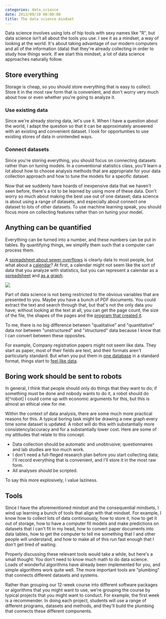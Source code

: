```yaml
---
categories: data_science
date: 2013/09/10 00:00:00
title: The data science mindset
---
```

Data science involves using lots of hip tools with sexy names like "R",
but data science isn’t all about the tools you use. I see it as a mindset,
a way of looking at the world. It's about taking advantage of our modern
computers and all of the information (data) that they're already collecting
in order to study how things work. If we start this mindset, a lot of
data science approaches naturally follow.

## Store everything
Storage is cheap, so you should store everything that is easy to collect.
Store it in the most raw form that is convenient, and don't worry very
much about how or even whether you're going to analyze it.

### Use existing data
Since we're already storing data, let's use it.
When I have a question about the world, I adapt the question so that it can
be approximately answered with an existing and convenient dataset. I look for
opportunities to use existing stores of data in unintended ways.

### Connect datasets
Since you're storing everything, you should focus on connecting datasets rather than on tuning models.
In a conventional statistics class, you'll learn a lot about how to choose
analysis methods that are appropriate for your data collection approach and how
to tune the models for a specific dataset.

Now that we suddenly have hoards of inexpensive data that we haven't seen before,
there's a lot to be learned by using more of these data. Don't worry so much
about making the best use out of one dataset; data science is about using a range of
datasets, and especially about connect one dataset to lots of other datasets. To use
machine learning speak, you should focus more on collecting features rather than on
tuning your model.

## Anything can be quantified
Everything can be turned into a number, and these numbers can be put in tables.
By quantifying things, we simplify them such that a computer can process them.

A [spreadsheet about sewer overflows](https://data.illinois.gov/Municipality/SSMMA-Combined-Sewer-Overflow/5yuf-j7kn?)
is clearly data to most people, but what about a [calendar](http://www.mo.gov/meetings/)?
At first, a calendar
might not seem like the sort of data that you analyze with statistics, but you
can represent a calendar as a [spreadsheet](https://data.mo.gov/Government-Administration/Open-Meetings/au6r-w9n3)
and [as a graph](http://thomaslevine.com/!/socrata-calendars).

![](http://thomaslevine.com/!/socrata-calendars/figure/day-of-week.png)

Part of data science is not being restricted to the obvious variables that are presented to you.
Maybe you have a bunch of PDF documents. You could extract the text and search through that, but
that's not the only data you have; without looking at the text at all, you can get the page count,
the size of the file, the shapes of the pages and the [program that created it](http://thomaslevine.com/!/parsing-pdfs/).

To me, there is no big difference between "qualitative" and "quantitative" data
nor between "unstructured" and "structured" data because I know that I can convert
between these opposites.

For example, Company registration papers might not seem like data. They start as paper,
most of their fields are text, and their formats aren't particularly standard.
But when you put them in [one database](http://opencorporates.com/) in a standard format,
things start to [feel like data](http://registries.opencorporates.com/).

## Boring work should be sent to robots
In general, I think that people should only do things that they want to do;
if something must be done and nobody wants to do it, a robot should do it[^robot]
I could come up with economic arguments for this, but this is almost an ethical view for me.

Within the context of data analysis, there are some much more practical reasons
for this. A typical boring task might be drawing a new graph every time some
dataset is updated. A robot will do this with substantially more
consistency/accuracy and for a substantially lower cost. Here are some of my
attitudes that relate to this concept.

* Data collection should be automatic and unobtrusive; questionnaires and lab
    studies are too much work.
* I don't need a full-fleged research plan before you start collecting data;
    I'll record everything that is convenient, and I'll store it in the most raw form.
* All analyses should be scripted.

To say this more explosively, I value laziness.

## Tools
Since I have the aforementioned mindset and the consequential mindsets, I wind
up learning a bunch of tools that align with that mindset. For example, I know
how to collect lots of data continuously, how to store it, how to get it out of
storage, how to have a computer fit models and make predictions on datasets that I can't fit in my head,
how to convert paper documents into data tables, how to get the computer to tell
me something that I and other people will understand, and how to make all of this run
fast enough that I don't get tired of waiting.

Properly discussing these relevant tools would take a while, but here's a small
thought: You don't need to know much math to do data science. Loads of wonderful
algorithms have already been implemented for you, and simple algorithms work quite
well. The more important tools are "plumbing" that connects different datasets and systems.

Rather than grouping our 12-week course into different software packages or algorithms
that you might want to use, we're grouping the course by typical projects that you
might want to conduct. For example, the first week is a recommender. In doing each
project, students will use a range of different programs, datasets and methods, and
they'll build the plumbing that connects these different components.
